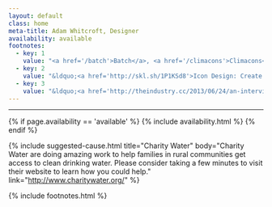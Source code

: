```yaml
---
layout: default
class: home
meta-title: Adam Whitcroft, Designer
availability: available
footnotes:
  - key: 1
    value: "<a href='/batch'>Batch</a>, <a href='/climacons'>Climacons</a>, <a href='/offscreen'>City Icons for Offscreen Magazine</a>, <a href='/wirekit'>Wirekit</a>, <a href='/apaxy'>Apaxy</a> and <a href='/proto'>Proto</a>"
  - key: 2
    value: "&ldquo;<a href='http://skl.sh/1P1KSd8'>Icon Design: Create a Cohesive Icon Set</a>&rdquo; on Skillshare. If you're curious about my approach to icon design, this short course might interest you. I cover the full process from conceptualisation to realisation using Adobe Illustrator and Adobe Photoshop."
  - key: 3
    value: "&ldquo;<a href='http://theindustry.cc/2013/06/24/an-interview-with-adam-whitcroft/'>An Interview with Adam Whitcroft</a>&rdquo; on The Industry."
---
```


<hr>

{% if page.availability == 'available' %}
  {% include availability.html %}
{% endif %}

{% include suggested-cause.html title="Charity Water" body="Charity Water are doing amazing work to help families in rural communities get access to clean drinking water. Please consider taking a few minutes to visit their website to learn how you could help." link="http://www.charitywater.org/" %}

{% include footnotes.html %}

